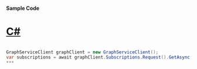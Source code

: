 #### Sample Code
# [C#](#tab/c-sharp)

```C#

GraphServiceClient graphClient = new GraphServiceClient();
var subscriptions = await graphClient.Subscriptions.Request().GetAsync();
*** 

```